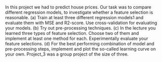In this project we had to predict house prices. Our task was to compare different regression models, to investigate whether a feature selection is reasonable. (a) Train at least three different regression models1 and evaluate them with MSE and R2-score. Use cross-validation for evaluating your models. (b) Try out pre-processing techniques. (c) In the lecture you learned three types of feature selection. Choose two of them and implement at least one method for each. Experimentally evaluate your feature selections. (d) For the best performing combination of model and pre-processing steps, implement and plot the so-called learning curve on your own. Project_3 was a group project of the size of three.
